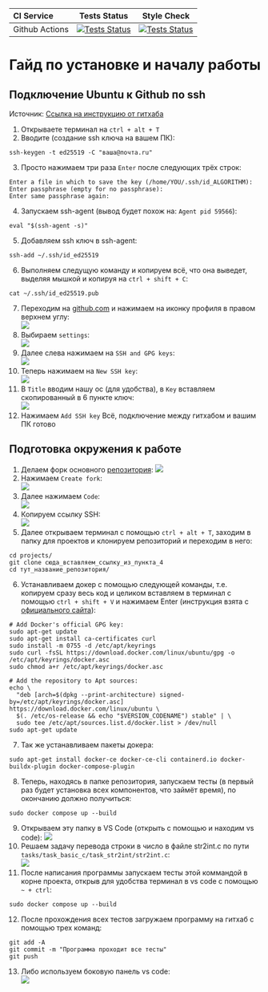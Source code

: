 | **CI Service** | Tests Status                                                                                                                                                                                    | Style Check                                                                                                                                                                                               |
|:---------------|-------------------------------------------------------------------------------------------------------------------------------------------------------------------------------------------------|-----------------------------------------------------------------------------------------------------------------------------------------------------------------------------------------------------------|
| Github Actions | [![Tests Status](https://github.com/ifanfomin/bmstu_cpp_course/actions/workflows/ci-cpp-build.yml/badge.svg)](https://github.com/ifanfomin/bmstu_cpp_course/actions/workflows/ci-cpp-build.yml) | [![Tests Status](https://github.com/ifanfomin/bmstu_cpp_course/actions/workflows/ci-cpp-stylecheck.yml/badge.svg)](https://github.com/ifanfomin/bmstu_cpp_course/actions/workflows/ci-cpp-stylecheck.yml) |


# Гайд по установке и началу работы
## Подключение Ubuntu к Github по ssh
Источник: [Ссылка на инструкцию от гитхаба](https://docs.github.com/ru/authentication/connecting-to-github-with-ssh/generating-a-new-ssh-key-and-adding-it-to-the-ssh-agent)

1. Открываете терминал на `ctrl + alt + T`
2. Вводите (создание ssh ключа на вашем ПК):
```
ssh-keygen -t ed25519 -C "ваша@почта.ru"
```
3. Просто нажимаем три раза `Enter` после следующих трёх строк:  
```
Enter a file in which to save the key (/home/YOU/.ssh/id_ALGORITHM):
Enter passphrase (empty for no passphrase):
Enter same passphrase again:
```
4. Запускаем ssh-agent (вывод будет похож на: `Agent pid 59566`):
```
eval "$(ssh-agent -s)"
```
5. Добавляем ssh ключ в ssh-agent:
```
ssh-add ~/.ssh/id_ed25519
```
6. Выполняем следущую команду и копируем всё, что она выведет, выделяя мышкой и копируя на `ctrl + shift + C`:
```
cat ~/.ssh/id_ed25519.pub
```
7. Переходим на [github.com](https://github.com) и нажимаем на иконку профиля в правом верхнем углу:  
![](README_media/github_1.png)
8. Выбираем `settings`:  
![](README_media/github_2.png)
9. Далее слева нажимаем на `SSH and GPG keys`:  
![](README_media/github_3.png)
10. Теперь нажимаем на `New SSH key`:  
![](README_media/github_4.png)
11. В `Title` вводим нашу ос (для удобства), в `Key` вставляем скопированный в 6 пункте ключ:  
![](README_media/github_5.png)
12. Нажимаем `Add SSH key`
Всё, подключение между гитхабом и вашим ПК готово

## Подготовка окружения к работе
1. Делаем форк основного [репозитория](https://github.com/vanya-beat/bmstu_cpp_course):
![](README_media/github_6.png)
2. Нажимаем `Create fork`:  
![](README_media/github_7.png)
3. Далее нажимаем `Code`:  
![](README_media/github_8.png)
4. Копируем ссылку SSH:  
![](README_media/github_9.png)
5. Далее открываем терминал с помощью `ctrl + alt + T`, заходим в папку для проектов и клонируем репозиторий и переходим в него:
```
cd projects/
git clone сюда_вставляем_ссылку_из_пункта_4
cd тут_название_репозитория/
```
6. Устанавливаем докер с помощью следующей команды, т.е. копируем сразу весь код и целиком вставляем в терминал с помощью `ctrl + shift + V` и нажимаем Enter (инструкция взята с [официального сайта](https://docs.docker.com/engine/install/ubuntu/)):
```
# Add Docker's official GPG key:
sudo apt-get update
sudo apt-get install ca-certificates curl
sudo install -m 0755 -d /etc/apt/keyrings
sudo curl -fsSL https://download.docker.com/linux/ubuntu/gpg -o /etc/apt/keyrings/docker.asc
sudo chmod a+r /etc/apt/keyrings/docker.asc

# Add the repository to Apt sources:
echo \
  "deb [arch=$(dpkg --print-architecture) signed-by=/etc/apt/keyrings/docker.asc] https://download.docker.com/linux/ubuntu \
  $(. /etc/os-release && echo "$VERSION_CODENAME") stable" | \
  sudo tee /etc/apt/sources.list.d/docker.list > /dev/null
sudo apt-get update
```
7. Так же устанавливаем пакеты докера:
```
sudo apt-get install docker-ce docker-ce-cli containerd.io docker-buildx-plugin docker-compose-plugin
```
8. Теперь, находясь в папке репозитория, запускаем тесты (в первый раз будет установка всех компонентов, что займёт время), по окончанию должно получиться:
```
sudo docker compose up --build
```
9. Открываем эту папку в VS Code (открыть с помощью и находим vs code):
![](README_media/vscode_open.png)
10. Решаем задачу перевода строки в число в файле str2int.c по пути `tasks/task_basic_c/task_str2int/str2int.c`:  
![](README_media/vscode_path.png)
11. После написания программы запускаем тесты этой коммандой в корне проекта, открыв для удобства терминал в vs code с помощью `~ + ctrl`:
```
sudo docker compose up --build
```
12. После прохождения всех тестов загружаем программу на гитхаб с помощью трех команд:
```
git add -A
git commit -m "Программа проходит все тесты"
git push
```
13. Либо используем боковую панель vs code:  
![](README_media/vscode_git.png)
